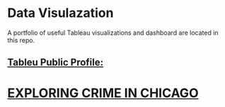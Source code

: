 # Data Visulazation

A portfolio of useful Tableau visualizations and dashboard are located in this repo.

## [Tableu Public Profile:](https://public.tableau.com/profile/mayank.gandhi#!/)


# [EXPLORING CRIME IN CHICAGO]()

